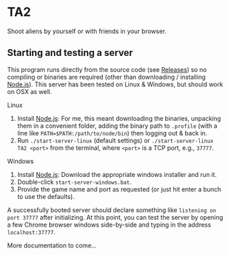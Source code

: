 # TA2
Shoot aliens by yourself or with friends in your browser.

## Starting and testing a server

This program runs directly from the source code (see [Releases](https://github.com/jaxankey/TA2/releases)) so no compiling or binaries are required (other than downloading / installing [Node.js](https://nodejs.org/)). This server has been tested on Linux & Windows, but should work on OSX as well.

Linux
 1. Install [Node.js](https://nodejs.org/): For me, this meant downloading the binaries, unpacking them in a convenient folder, adding the binary path to `.profile` (with a line like `PATH=$PATH:/path/to/node/bin`) then logging out & back in.
 2. Run `./start-server-linux` (default settings) or `./start-server-linux TA2 <port>` from the terminal, where `<port>` is a TCP port, e.g., `37777`. 
 
Windows
 1. Install [Node.js](https://nodejs.org/): Download the appropriate windows installer and run it.
 2. Double-click `start-server-windows.bat`.
 3. Provide the game name and port as requested (or just hit enter a bunch to use the defaults).

A successfully booted server should declare something like `listening on port 37777` after initializing. At this point, you can test the server by opening a few Chrome browser windows side-by-side and typing in the address `localhost:37777`. 

More documentation to come...
